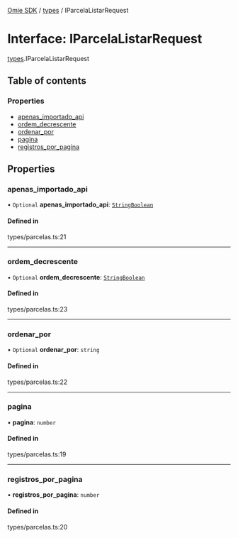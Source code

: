[Omie SDK](../README.md) / [types](../modules/types.md) / IParcelaListarRequest

# Interface: IParcelaListarRequest

[types](../modules/types.md).IParcelaListarRequest

## Table of contents

### Properties

- [apenas\_importado\_api](types.IParcelaListarRequest.md#apenas_importado_api)
- [ordem\_decrescente](types.IParcelaListarRequest.md#ordem_decrescente)
- [ordenar\_por](types.IParcelaListarRequest.md#ordenar_por)
- [pagina](types.IParcelaListarRequest.md#pagina)
- [registros\_por\_pagina](types.IParcelaListarRequest.md#registros_por_pagina)

## Properties

### apenas\_importado\_api

• `Optional` **apenas\_importado\_api**: [`StringBoolean`](../modules/types.md#stringboolean)

#### Defined in

types/parcelas.ts:21

___

### ordem\_decrescente

• `Optional` **ordem\_decrescente**: [`StringBoolean`](../modules/types.md#stringboolean)

#### Defined in

types/parcelas.ts:23

___

### ordenar\_por

• `Optional` **ordenar\_por**: `string`

#### Defined in

types/parcelas.ts:22

___

### pagina

• **pagina**: `number`

#### Defined in

types/parcelas.ts:19

___

### registros\_por\_pagina

• **registros\_por\_pagina**: `number`

#### Defined in

types/parcelas.ts:20
